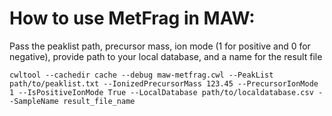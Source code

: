 # How to use MetFrag in MAW:
Pass the peaklist path, precursor mass, ion mode (1 for positive and 0 for negative), provide path to your local database, and a name for the result file
```
cwltool --cachedir cache --debug maw-metfrag.cwl --PeakList path/to/peaklist.txt --IonizedPrecursorMass 123.45 --PrecursorIonMode 1 --IsPositiveIonMode True --LocalDatabase path/to/localdatabase.csv --SampleName result_file_name
```